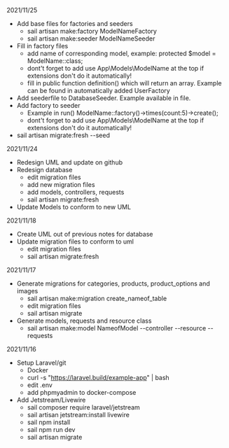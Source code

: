 2021/11/25
- Add base files for factories and seeders
	- sail artisan make:factory ModelNameFactory
	- sail artisan make:seeder ModelNameSeeder
- Fill in factory files
	- add name of corresponding model, example:
	  protected $model = ModelName::class;
	- dont't forget to add use App\Models\ModelName at the top if extensions don't do it automatically!
	- fill in public function definition() which will return an array. Example can be found in automatically added UserFactory
- Add seederfile to DatabaseSeeder. Example available in file.
- Add factory to seeder
	- Example in run()
	ModelName::factory()->times(count:5)->create();
	- dont't forget to add use App\Models\ModelName at the top if extensions don't do it automatically!
- sail artisan migrate:fresh --seed

2021/11/24
- Redesign UML and update on github
- Redesign database
	- edit migration files
	- add new migration files
	- add models, controllers, requests
	- sail artisan migrate:fresh
- Update Models to conform to new UML

2021/11/18
- Create UML out of previous notes for database
- Update migration files to conform to uml
	- edit migration files
	- sail artisan migrate:fresh
	
2021/11/17
- Generate migrations for categories, products, product_options and images
	- sail artisan make:migration create_nameof_table
	- edit migration files
	- sail artisan migrate
- Generate models, requests and resource class 
	- sail artisan make:model NameofModel --controller --resource --requests

2021/11/16
- Setup Laravel/git
	- Docker
	- curl -s "https://laravel.build/example-app" | bash
	- edit .env
	- add phpmyadmin to docker-compose
- Add Jetstream/Livewire
	- sail composer require laravel/jetstream
	- sail artisan jetstream:install livewire
	- sail npm install
	- sail npm run dev
	- sail artisan migrate
